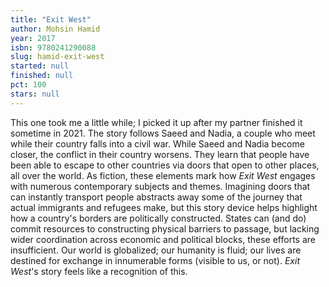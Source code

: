 ```yaml
---
title: "Exit West"
author: Mohsin Hamid
year: 2017
isbn: 9780241290088
slug: hamid-exit-west
started: null
finished: null
pct: 100
stars: null
---
```


This one took me a little while; I picked it up after my partner finished it sometime in 2021. The story follows Saeed and Nadia, a couple who meet while their country falls into a civil war. While Saeed and Nadia become closer, the conflict in their country worsens. They learn that people have been able to escape to other countries via doors that open to other places, all over the world. As fiction, these elements mark how <em>Exit West</em> engages with numerous contemporary subjects and themes. Imagining doors that can instantly transport people abstracts away some of the journey that actual immigrants and refugees make, but this story device helps highlight how a country's borders are politically constructed. States can (and do) commit resources to constructing physical barriers to passage, but lacking wider coordination across economic and political blocks, these efforts are insufficient. Our world is globalized; our humanity is fluid; our lives are destined for exchange in innumerable forms (visible to us, or not). <em>Exit West</em>'s story feels like a recognition of this.
